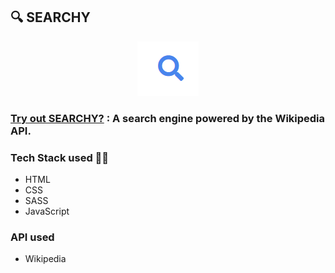 ## 🔍 SEARCHY

<p align="center">
  <img src="icon.png" />
</p>

### [Try out SEARCHY?](https://imsushant12.github.io/Searchy/) :  A search engine powered by the Wikipedia API.

### Tech Stack used 👨‍💻
- HTML
- CSS
- SASS
- JavaScript

### API used
- Wikipedia
